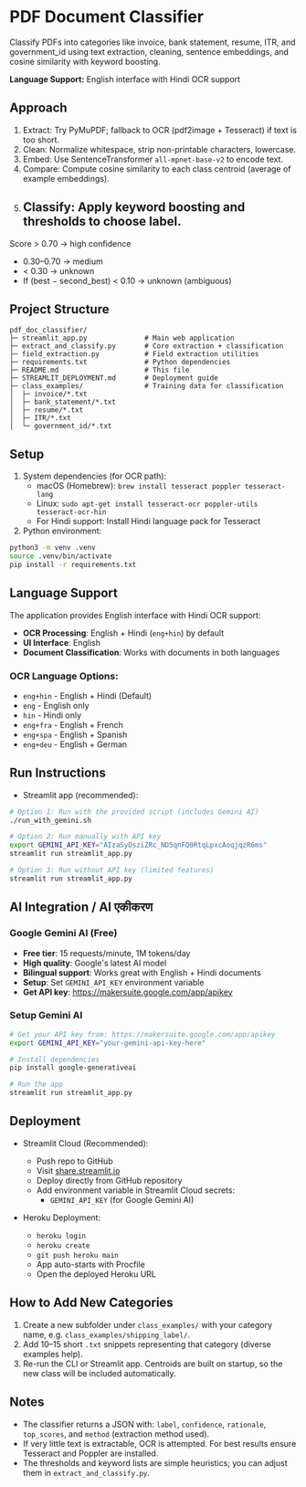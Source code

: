 # PDF Document Classifier

Classify PDFs into categories like invoice, bank statement, resume, ITR, and government_id using text extraction, cleaning, sentence embeddings, and cosine similarity with keyword boosting.

**Language Support:** English interface with Hindi OCR support

## Approach

1. Extract: Try PyMuPDF; fallback to OCR (pdf2image + Tesseract) if text is too short.
2. Clean: Normalize whitespace, strip non-printable characters, lowercase.
3. Embed: Use SentenceTransformer `all-mpnet-base-v2` to encode text.
4. Compare: Compute cosine similarity to each class centroid (average of example embeddings).
5. Classify: Apply keyword boosting and thresholds to choose label.
   - 
Score > 0.70 → high confidence
   - 0.30–0.70 → medium
   - < 0.30 → unknown
   - If (best − second_best) < 0.10 → unknown (ambiguous)
## Project Structure

```
pdf_doc_classifier/
├─ streamlit_app.py              # Main web application
├─ extract_and_classify.py       # Core extraction + classification
├─ field_extraction.py           # Field extraction utilities
├─ requirements.txt              # Python dependencies
├─ README.md                     # This file
├─ STREAMLIT_DEPLOYMENT.md       # Deployment guide
├─ class_examples/               # Training data for classification
│  ├─ invoice/*.txt
│  ├─ bank_statement/*.txt
│  ├─ resume/*.txt
│  ├─ ITR/*.txt
│  └─ government_id/*.txt
```

## Setup

1. System dependencies (for OCR path):
   - macOS (Homebrew): `brew install tesseract poppler tesseract-lang`
   - Linux: `sudo apt-get install tesseract-ocr poppler-utils tesseract-ocr-hin`
   - For Hindi support: Install Hindi language pack for Tesseract
2. Python environment:

```bash
python3 -m venv .venv
source .venv/bin/activate
pip install -r requirements.txt
```

## Language Support

The application provides English interface with Hindi OCR support:
- **OCR Processing**: English + Hindi (`eng+hin`) by default
- **UI Interface**: English
- **Document Classification**: Works with documents in both languages

### OCR Language Options:
- `eng+hin` - English + Hindi (Default)
- `eng` - English only
- `hin` - Hindi only
- `eng+fra` - English + French
- `eng+spa` - English + Spanish
- `eng+deu` - English + German

## Run Instructions

- Streamlit app (recommended):

```bash
# Option 1: Run with the provided script (includes Gemini AI)
./run_with_gemini.sh

# Option 2: Run manually with API key
export GEMINI_API_KEY="AIzaSyDsziZRc_ND5qnFQ0RtqLpxcAoqjqzR6ms"
streamlit run streamlit_app.py

# Option 3: Run without API key (limited features)
streamlit run streamlit_app.py
```

## AI Integration / AI एकीकरण

### Google Gemini AI (Free)
- **Free tier**: 15 requests/minute, 1M tokens/day
- **High quality**: Google's latest AI model
- **Bilingual support**: Works great with English + Hindi documents
- **Setup**: Set `GEMINI_API_KEY` environment variable
- **Get API key**: https://makersuite.google.com/app/apikey

### Setup Gemini AI
```bash
# Get your API key from: https://makersuite.google.com/app/apikey
export GEMINI_API_KEY="your-gemini-api-key-here"

# Install dependencies
pip install google-generativeai

# Run the app
streamlit run streamlit_app.py
```

## Deployment

- Streamlit Cloud (Recommended):
  - Push repo to GitHub
  - Visit [share.streamlit.io](https://share.streamlit.io)
  - Deploy directly from GitHub repository
  - Add environment variable in Streamlit Cloud secrets:
    - `GEMINI_API_KEY` (for Google Gemini AI)

- Heroku Deployment:
  - `heroku login`
  - `heroku create`
  - `git push heroku main`
  - App auto-starts with Procfile
  - Open the deployed Heroku URL

## How to Add New Categories

1. Create a new subfolder under `class_examples/` with your category name, e.g. `class_examples/shipping_label/`.
2. Add 10–15 short `.txt` snippets representing that category (diverse examples help).
3. Re-run the CLI or Streamlit app. Centroids are built on startup, so the new class will be included automatically.

## Notes

- The classifier returns a JSON with: `label`, `confidence`, `rationale`, `top_scores`, and `method` (extraction method used).
- If very little text is extractable, OCR is attempted. For best results ensure Tesseract and Poppler are installed.
- The thresholds and keyword lists are simple heuristics; you can adjust them in `extract_and_classify.py`.
